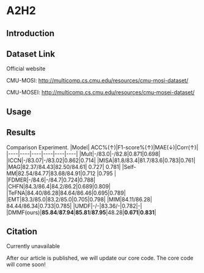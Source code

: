 # A2H2
## Introduction


## Dataset Link
Official website

CMU-MOSI: http://multicomp.cs.cmu.edu/resources/cmu-mosi-dataset/

CMU-MOSEI: http://multicomp.cs.cmu.edu/resources/cmu-mosei-dataset/
## Usage

## Results
Comparison Experiment.
|Model| ACC\%(↑)|F1-score\%(↑)|MAE(↓)|Corr(↑)|
|----|----|----|----|----|----|
|Mult|-/83.0|-/82.8|0.871|0.698|
|ICCN|-/83.07|-/83.02|0.862|0.714|
|MISA|81.8/83.4|81.7/83.6|0.783|0.761|
|MAG|82.37/84.43|82.50/84.61| 0.727| 0.781|
|Self-MM|82.54/84.77|83.68/84.91|0.712 |0.795 |
|FDMER|-/84.6|-/84.7|0.724|0.788|
|CHFN|84.3/86.4|84.2/86.2|0.689|0.809|
|TeFNA|84.40/86.28|84.64/86.46|0.695|0.789|
|EMT|83.3/85.0|83.2/85.0|0.705|0.798|
|MIM|84.11/86.28| 84.44/86.34|0.733|0.785|
|UMDF|-/-|83.36/-|0.782|-|
|DMMF(ours)|**85.84**/**87.94**|**85.81**/**87.95**|48.28|**0.671**|**0.831**|
## Citation
Currently unavailable

After our article is published, we will update our core code.
The core code will come soon!
